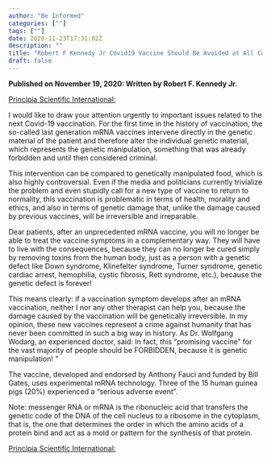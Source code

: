 ```yaml
---
author: "Be Informed"
categories: [""]
tags: [""]
date: 2020-11-23T17:31:02Z
description: ""
title: "Robert F Kennedy Jr Covid19 Vaccine Should Be Avoided at All Cost"
draft: false
---
```


**Published on November 19, 2020: Written by Robert F. Kennedy Jr.**  

[Principia Scientific International:](https://principia-scientific.com/robert-f-kennedy-jr-covid19-vaccine-should-be-avoided-at-all-cost/)  

I would like to draw your attention urgently to important issues  related to the next Covid-19 vaccination. For the first time in the  history of vaccination, the so-called last generation mRNA vaccines  intervene directly in the genetic material of the patient and therefore  alter the individual genetic material, which represents the genetic  manipulation, something that was already forbidden and until then  considered criminal.  

This intervention can be compared to  genetically manipulated food, which is also highly controversial. Even  if the media and politicians currently trivialize the problem and even  stupidly call for a new type of vaccine to return to normality, this  vaccination is problematic in terms of health, morality and ethics, and  also in terms of genetic damage that, unlike the damage caused by  previous vaccines, will be irreversible and irreparable.  

Dear patients, after an unprecedented mRNA vaccine, you will no  longer be able to treat the vaccine symptoms in a complementary way.  They will have to live with the consequences, because they can no longer be cured simply by removing toxins from the human body, just as a  person with a genetic defect like Down syndrome, Klinefelter syndrome,  Turner syndrome, genetic cardiac arrest, hemophilia, cystic fibrosis,  Rett syndrome, etc.), because the genetic defect is forever!  

This means clearly: if a vaccination symptom develops after an mRNA  vaccination, neither I nor any other therapist can help you, because the damage caused by the vaccination will be genetically irreversible. In  my opinion, these new vaccines represent a crime against humanity that  has never been committed in such a big way in history. As Dr. Wolfgang  Wodarg, an experienced doctor, said: In fact, this “promising vaccine”  for the vast majority of people should be FORBIDDEN, because it is  genetic manipulation! ”  

The vaccine, developed and endorsed by Anthony Fauci and funded by  Bill Gates, uses experimental mRNA technology. Three of the 15 human  guinea pigs (20%) experienced a “serious adverse event”.  

Note: messenger RNA or mRNA is the ribonucleic acid that transfers  the genetic code of the DNA of the cell nucleus to a ribosome in the  cytoplasm, that is, the one that determines the order in which the amino acids of a protein bind and act as a mold or pattern for the synthesis  of that protein.  

[Principia Scientific International:](https://principia-scientific.com/robert-f-kennedy-jr-covid19-vaccine-should-be-avoided-at-all-cost/)